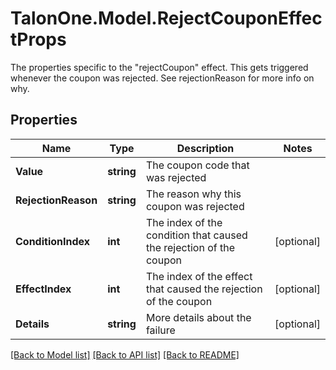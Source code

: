 # TalonOne.Model.RejectCouponEffectProps
The properties specific to the \"rejectCoupon\" effect. This gets triggered whenever the coupon was rejected. See rejectionReason for more info on why.
## Properties

Name | Type | Description | Notes
------------ | ------------- | ------------- | -------------
**Value** | **string** | The coupon code that was rejected | 
**RejectionReason** | **string** | The reason why this coupon was rejected | 
**ConditionIndex** | **int** | The index of the condition that caused the rejection of the coupon | [optional] 
**EffectIndex** | **int** | The index of the effect that caused the rejection of the coupon | [optional] 
**Details** | **string** | More details about the failure | [optional] 

[[Back to Model list]](../README.md#documentation-for-models) [[Back to API list]](../README.md#documentation-for-api-endpoints) [[Back to README]](../README.md)

